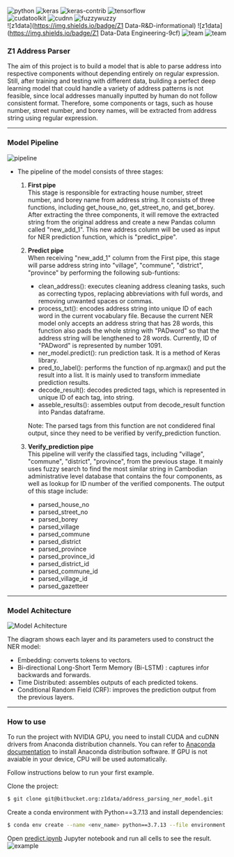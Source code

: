 ![python](https://img.shields.io/badge/python-3.7.13-blue) ![keras](https://img.shields.io/badge/keras-2.2.4-red)
![keras-contrib](https://img.shields.io/badge/keras--contrib-2.0.8-important) ![tensorflow](https://img.shields.io/badge/tensorflow-1.13.1-yellow) <br> 
![cudatoolkit](https://img.shields.io/badge/cudatoolkit-10.0.13-brightgreen) ![cudnn](https://img.shields.io/badge/cudnn-7.6.5.32-success)
![fuzzywuzzy](https://img.shields.io/badge/fuzzywuzzy-0.18.0-ff69b4) <br> ![z1data](https://img.shields.io/badge/Z1 Data-R&D-informational)
![z1data](https://img.shields.io/badge/Z1 Data-Data Engineering-9cf) ![team](https://img.shields.io/badge/contributors-Visal-ff69b4)
![team](https://img.shields.io/badge/contributors-Thet-blueviolet)

### Z1 Address Parser
The aim of this project is to build a model that is able to parse address into respective components without depending entirely on regular expression. 
Still, after training and testing with different data, building a perfect deep learning model that could handle a variety of address patterns is not feasible, 
since local addresses manually inputted by human do not follow consistent format. Therefore, some components or tags, such as house number, street number, and borey 
names, will be extracted from address string using regular expression.

--------------------------------------

### Model Pipeline
![pipeline](https://bitbucket.org/z1-data/address_parsing_ner_model/raw/847fd6cf919ae0ff5aa19215c8f594bbd68f6bfa/model/model_illu/model_flow.png)

- The pipeline of the model consists of three stages:
    1. **First pipe** <br> 
        This stage is responsible for extracting house number, street number, and borey name from address string. 
        It consists of three functions, including get_house_no, get_street_no, and get_borey. 
        After extracting the three components, it will remove the extracted string from the original 
        address and create a new Pandas column called "new_add_1". This new address column will be used 
        as input for NER prediction function, which is "predict_pipe".
    2. **Predict pipe** <br>
        When receiving "new_add_1" column from the First pipe, this stage will parse address string into "village", "commune", "district", "province"
        by performing the following sub-funtions: 
        - clean_address(): executes cleaning address cleaning tasks, such as correcting typos, replacing abbreviations with full words, and removing 
                            unwanted spaces or commas.
        - process_txt(): encodes address string into unique ID of each word in the current vocabulary file.
                        Because the current NER model only accepts an address string that has 28 words, this function also pads the 
                        whole string with "PADword" so that the address string will be lengthened to 28 words.
                        Currently, ID of "PADword" is represented by number 1091.            
        - ner_model.predict(): run prediction task. It is a method of Keras library.
        - pred_to_label(): performs the function of np.argmax() and put the result into a list. It is mainly used to transform immediate prediction results. 
        - decode_result(): decodes predicted tags, which is represented in unique ID of each tag, into string.  
        - asseble_results(): assembles output from decode_result function into Pandas dataframe.

        Note:
        The parsed tags from this function are not condidered final output, since they need to be verified 
        by verify_prediction function.
    
    3. **Verify_prediction pipe**<br>
        This pipeline will verify the classified tags, including "village", "commune", "district", "province", from the previous stage. It mainly uses fuzzy search 
        to find the most similar string in Cambodian administrative level database that contains the four components, as well as lookup for ID number of the 
        verified components. The output of this stage include: 
        - parsed_house_no
        - parsed_street_no
        - parsed_borey
        - parsed_village
        - parsed_commune
        - parsed_district
        - parsed_province
        - parsed_province_id
        - parsed_district_id
        - parsed_commune_id
        - parsed_village_id
        - parsed_gazetteer
        
--------------------------------------

### Model Achitecture
![Model Achitecture](https://bitbucket.org/z1-data/address_parsing_ner_model/raw/847fd6cf919ae0ff5aa19215c8f594bbd68f6bfa/model/model_illu/model_plot.png)

The diagram shows each layer and its parameters used to construct the NER model:

- Embedding: converts tokens to vectors.    
- Bi-directional Long-Short Term Memory (Bi-LSTM) : captures infor backwards and forwards.
- Time Distributed: assembles outputs of each predicted tokens. 
- Conditional Random Field (CRF): improves the prediction output from the previous layers.

--------------------------------------
### How to use
To run the project with NVIDIA GPU, you need to install CUDA and cuDNN drivers from Anaconda distribution channels. You can refer to [Anaconda documentation](https://docs.anaconda.com/anaconda/install/) 
to install Anaconda distribution software. If GPU is not avaiable in your device, CPU will be used automatically.

Follow instructions below to run your first example.

Clone the project:

```bash
$ git clone git@bitbucket.org:z1data/address_parsing_ner_model.git
```

Create a conda environment with Python==3.7.13 and install dependencies:

```bash
$ conda env create --name <env_name> python==3.7.13 --file environment.yml
```

Open [predict.ipynb](https://bitbucket.org/z1-data/address_parsing_ner_model/src/master/predict.ipynb) Jupyter notebook and run all cells to see the result. 
![example](https://bitbucket.org/z1-data/address_parsing_ner_model/raw/847fd6cf919ae0ff5aa19215c8f594bbd68f6bfa/model/model_illu/example.png)